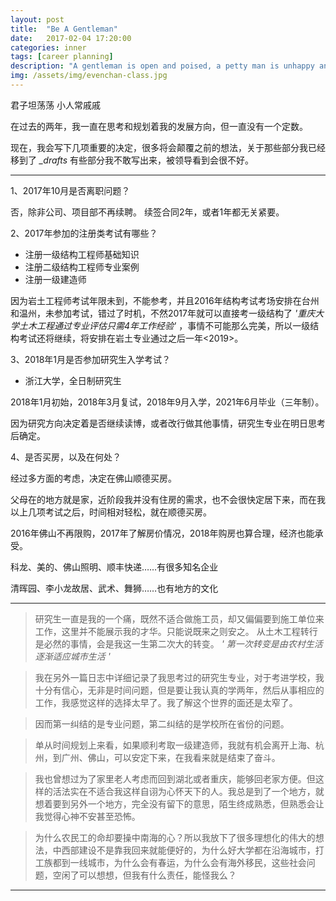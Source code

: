 ```yaml
---
layout: post
title:  "Be A Gentleman"
date:   2017-02-04 17:20:00
categories: inner
tags: [career planning]
description: "A gentleman is open and poised, a petty man is unhappy and worried."
img: /assets/img/evenchan-class.jpg
---
```



<span class="post__tag--blue">君子坦荡荡</span>
<span class="post__tag">小人常戚戚</span>

在过去的两年，我一直在思考和规划着我的发展方向，但一直没有一个定数。

现在，我会写下几项重要的决定，很多将会颠覆之前的想法，关于那些部分我已经移到了
<em>_drafts</em>
有些部分我不敢写出来，被领导看到会很不好。

------


1、2017年10月是否离职问题？

否，除非公司、项目部不再续聘。
续签合同2年，或者1年都无关紧要。

2、2017年参加的注册类考试有哪些？

- 注册一级结构工程师基础知识
- 注册二级结构工程师专业案例
- 注册一级建造师

因为岩土工程师考试年限未到，不能参考，并且2016年结构考试考场安排在台州和温州，未参加考试，错过了时机，不然2017年就可以直接考一级结构了<em> '重庆大学土木工程通过专业评估只需4年工作经验' </em>，事情不可能那么完美，所以一级结构考试还将继续，将安排在岩土专业通过之后一年<2019>。

3、2018年1月是否参加研究生入学考试？


- 浙江大学，全日制研究生

2018年1月初始，2018年3月复试，2018年9月入学，2021年6月毕业（三年制）。

因为研究方向决定着是否继续读博，或者改行做其他事情，研究生专业在明日思考后确定。

4、是否买房，以及在何处？

经过多方面的考虑，决定在佛山顺德买房。

父母在的地方就是家，近阶段我并没有住房的需求，也不会很快定居下来，而在我以上几项考试之后，时间相对轻松，就在顺德买房。

2016年佛山不再限购，2017年了解房价情况，2018年购房也算合理，经济也能承受。

科龙、美的、佛山照明、顺丰快递……有很多知名企业

清晖园、李小龙故居、武术、舞狮……也有地方的文化


------

>研究生一直是我的一个痛，既然不适合做施工员，却又偏偏要到施工单位来工作，这里并不能展示我的才华。只能说既来之则安之。
>从土木工程转行是必然的事情，会是我这一生第二次大的转变。<em> ' 第一次转变是由农村生活逐渐适应城市生活 ' </em>

>我在另外一篇日志中详细记录了我思考过的研究生专业，对于考进学校，我十分有信心，无非是时间问题，但是要让我认真的学两年，然后从事相应的工作，我感觉这样的选择太早了。我了解这个世界的面还是太窄了。

>因而第一纠结的是专业问题，第二纠结的是学校所在省份的问题。

>单从时间规划上来看，如果顺利考取一级建造师，我就有机会离开上海、杭州，到广州、佛山，可以安定下来，在我看来就是结束了奋斗。

>我也曾想过为了家里老人考虑而回到湖北或者重庆，能够回老家方便。但这样的活法实在不适合我这样自诩为心怀天下的人。我总是到了一个地方，就想着要到另外一个地方，完全没有留下的意思，陌生终成熟悉，但熟悉会让我觉得心神不安甚至恐怖。

>为什么农民工的命却要操中南海的心？所以我放下了很多理想化的伟大的想法，中西部建设不是靠我回来就能便好的，为什么好大学都在沿海城市，打工族都到一线城市，为什么会有春运，为什么会有海外移民，这些社会问题，空闲了可以想想，但我有什么责任，能怪我么？

------